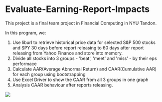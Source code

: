 # Evaluate-Earning-Report-Impacts
This project is a final team project in Financial Computing in NYU Tandon.

In this program, we:
1. Use liburl to retrieve historical price data for selected S&P 500 stocks and SPY 30 days before report releasing to 60 days after report releasing from Yahoo Finance and store into memory.
2. Divide all stocks into 3 groups - 'beat', 'meet' and 'miss' - by their eps performace
3. Calculate AAR(Average Abnormal Return) and CAAR(Cumulative AAR) for each group using bootstrapping
4. Use Excel Driver to show the CAAR from all 3 groups in one graph
5. Analysis CAAR behaviour after reports releasing.

![](Evaluate-Earning-Report-Impacts/Picture1.png)
